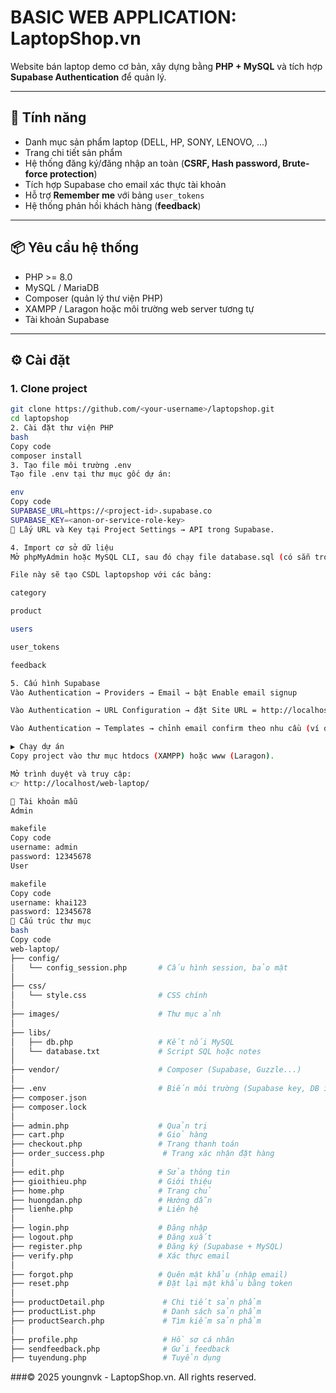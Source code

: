 # BASIC WEB APPLICATION: LaptopShop.vn

Website bán laptop demo cơ bản, xây dựng bằng **PHP + MySQL** và tích hợp **Supabase Authentication** để quản lý.

---

## 🚀 Tính năng

- Danh mục sản phẩm laptop (DELL, HP, SONY, LENOVO, …)  
- Trang chi tiết sản phẩm  
- Hệ thống đăng ký/đăng nhập an toàn (**CSRF, Hash password, Brute-force protection**)  
- Tích hợp Supabase cho email xác thực tài khoản  
- Hỗ trợ **Remember me** với bảng `user_tokens`  
- Hệ thống phản hồi khách hàng (**feedback**)  

---

## 📦 Yêu cầu hệ thống

- PHP >= 8.0  
- MySQL / MariaDB  
- Composer (quản lý thư viện PHP)  
- XAMPP / Laragon hoặc môi trường web server tương tự  
- Tài khoản Supabase  

---

## ⚙️ Cài đặt

### 1. Clone project
```bash
git clone https://github.com/<your-username>/laptopshop.git
cd laptopshop
2. Cài đặt thư viện PHP
bash
Copy code
composer install
3. Tạo file môi trường .env
Tạo file .env tại thư mục gốc dự án:

env
Copy code
SUPABASE_URL=https://<project-id>.supabase.co
SUPABASE_KEY=<anon-or-service-role-key>
🔑 Lấy URL và Key tại Project Settings → API trong Supabase.

4. Import cơ sở dữ liệu
Mở phpMyAdmin hoặc MySQL CLI, sau đó chạy file database.sql (có sẵn trong repo).

File này sẽ tạo CSDL laptopshop với các bảng:

category

product

users

user_tokens

feedback

5. Cấu hình Supabase
Vào Authentication → Providers → Email → bật Enable email signup

Vào Authentication → URL Configuration → đặt Site URL = http://localhost/web-laptop/

Vào Authentication → Templates → chỉnh email confirm theo nhu cầu (ví dụ: “Xác thực tài khoản LaptopShop.vn”)

▶️ Chạy dự án
Copy project vào thư mục htdocs (XAMPP) hoặc www (Laragon).

Mở trình duyệt và truy cập:
👉 http://localhost/web-laptop/

👤 Tài khoản mẫu
Admin

makefile
Copy code
username: admin
password: 12345678
User

makefile
Copy code
username: khai123
password: 12345678
📂 Cấu trúc thư mục
bash
Copy code
web-laptop/
├── config/
│   └── config_session.php       # Cấu hình session, bảo mật
│
├── css/
│   └── style.css                # CSS chính
│
├── images/                      # Thư mục ảnh
│
├── libs/
│   ├── db.php                   # Kết nối MySQL
│   └── database.txt             # Script SQL hoặc notes
│
├── vendor/                      # Composer (Supabase, Guzzle...)
│
├── .env                         # Biến môi trường (Supabase key, DB info)
├── composer.json
├── composer.lock
│
├── admin.php                    # Quản trị
├── cart.php                     # Giỏ hàng
├── checkout.php                 # Trang thanh toán
├── order_success.php             # Trang xác nhận đặt hàng
│
├── edit.php                     # Sửa thông tin
├── gioithieu.php                # Giới thiệu
├── home.php                     # Trang chủ
├── huongdan.php                 # Hướng dẫn
├── lienhe.php                   # Liên hệ
│
├── login.php                    # Đăng nhập
├── logout.php                   # Đăng xuất
├── register.php                 # Đăng ký (Supabase + MySQL)
├── verify.php                   # Xác thực email
│
├── forgot.php                   # Quên mật khẩu (nhập email)
├── reset.php                    # Đặt lại mật khẩu bằng token
│
├── productDetail.php             # Chi tiết sản phẩm
├── productList.php               # Danh sách sản phẩm
├── productSearch.php             # Tìm kiếm sản phẩm
│
├── profile.php                   # Hồ sơ cá nhân
├── sendfeedback.php              # Gửi feedback
├── tuyendung.php                 # Tuyển dụng
```
###© 2025 youngnvk - LaptopShop.vn. All rights reserved.
